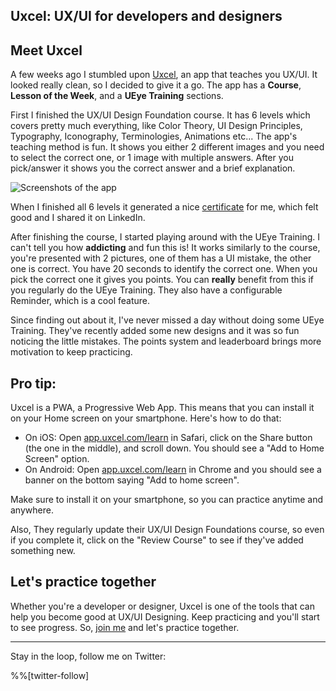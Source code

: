 ## Uxcel: UX/UI for developers and designers

## Meet Uxcel

A few weeks ago I stumbled upon [Uxcel](https://uxcel.com/?ref=nikolovlazar.com), an app that teaches you UX/UI. It looked really clean, so I decided to give it a go. The app has a **Course**, **Lesson of the Week**, and a **UEye Training** sections.

First I finished the UX/UI Design Foundation course. It has 6 levels which covers pretty much everything, like Color Theory, UI Design Principles, Typography, Iconography, Terminologies, Animations etc... The app's teaching method is fun. It shows you either 2 different images and you need to select the correct one, or 1 image with multiple answers. After you pick/answer it shows you the correct answer and a brief explanation.

![Screenshots of the app](https://cdn.hashnode.com/res/hashnode/image/upload/v1600011317011/sbjpDJUin.png)

When I finished all 6 levels it generated a nice [certificate](https://certificates.uxcel.com/DP1AFJPVJJHL) for me, which felt good and I shared it on LinkedIn.

After finishing the course, I started playing around with the UEye Training. I can't tell you how **addicting** and fun this is! It works similarly to the course, you're presented with 2 pictures, one of them has a UI mistake, the other one is correct. You have 20 seconds to identify the correct one. When you pick the correct one it gives you points. You can **really** benefit from this if you regularly do the UEye Training. They also have a configurable Reminder, which is a cool feature.

Since finding out about it, I've never missed a day without doing some UEye Training. They've recently added some new designs and it was so fun noticing the little mistakes. The points system and leaderboard brings more motivation to keep practicing.

## Pro tip:
Uxcel is a PWA, a Progressive Web App. This means that you can install it on your Home screen on your smartphone. Here's how to do that:
* On iOS: Open [app.uxcel.com/learn](https://app.uxcel.com/learn?ref=nikolovlazar.com) in Safari, click on the Share button (the one in the middle), and scroll down. You should see a "Add to Home Screen" option.
* On Android: Open [app.uxcel.com/learn](https://app.uxcel.com/learn?ref=nikolovlazar.com) in Chrome and you should see a banner on the bottom saying "Add to home screen".

Make sure to install it on your smartphone, so you can practice anytime and anywhere.

Also, They regularly update their UX/UI Design Foundations course, so even if you complete it, click on the "Review Course" to see if they've added something new.

## Let's practice together

Whether you're a developer or designer, Uxcel is one of the tools that can help you become good at UX/UI Designing. Keep practicing and you'll start to see progress. So, [join me](https://uxcel.com?invite=9DUE0MRLSJTU) and let's practice together.

---

Stay in the loop, follow me on Twitter:

%%[twitter-follow]
